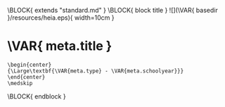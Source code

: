 \BLOCK{ extends "standard.md" }
\BLOCK{ block title }
![](\VAR{ basedir }/resources/heia.eps){ width=10cm }

# \VAR{ meta.title }

```{=latex}
\begin{center}
{\Large\textbf{\VAR{meta.type} - \VAR{meta.schoolyear}}} 
\end{center}
\medskip

```
\BLOCK{ endblock }